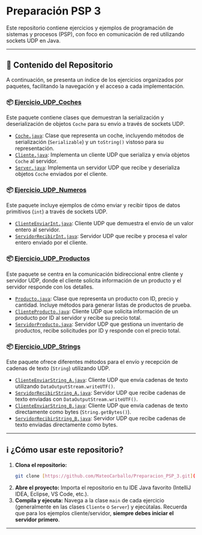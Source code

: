 # Preparación PSP 3

Este repositorio contiene ejercicios y ejemplos de programación de sistemas y procesos (PSP), con foco en comunicación de red utilizando sockets UDP en Java.

---

## 🚀 Contenido del Repositorio

A continuación, se presenta un índice de los ejercicios organizados por paquetes, facilitando la navegación y el acceso a cada implementación.

### 📦 [Ejercicio_UDP_Coches](https://github.com/MateoCarballo/Preparacion_PSP_3/tree/main/Ejercicio_UDP_Coches)

Este paquete contiene clases que demuestran la serialización y deserialización de objetos `Coche` para su envío a través de sockets UDP.

* [`Coche.java`](https://github.com/MateoCarballo/Preparacion_PSP_3/blob/main/Ejercicio_UDP_Coches/Coche.java): Clase que representa un coche, incluyendo métodos de serialización (`Serializable`) y un `toString()` vistoso para su representación.
* [`Cliente.java`](https://github.com/MateoCarballo/Preparacion_PSP_3/blob/main/Ejercicio_UDP_Coches/Cliente.java): Implementa un cliente UDP que serializa y envía objetos `Coche` al servidor.
* [`Server.java`](https://github.com/MateoCarballo/Preparacion_PSP_3/blob/main/Ejercicio_UDP_Coches/Server.java): Implementa un servidor UDP que recibe y deserializa objetos `Coche` enviados por el cliente.

### 📦 [Ejercicio_UDP_Numeros](https://github.com/MateoCarballo/Preparacion_PSP_3/tree/main/Ejercicio_UDP_Numeros)

Este paquete incluye ejemplos de cómo enviar y recibir tipos de datos primitivos (`int`) a través de sockets UDP.

* [`ClienteEnviarInt.java`](https://github.com/MateoCarballo/Preparacion_PSP_3/blob/main/Ejercicio_UDP_Numeros/ClienteEnviarInt.java): Cliente UDP que demuestra el envío de un valor entero al servidor.
* [`ServidorRecibirInt.java`](https://github.com/MateoCarballo/Preparacion_PSP_3/blob/main/Ejercicio_UDP_Numeros/ServidorRecibirInt.java): Servidor UDP que recibe y procesa el valor entero enviado por el cliente.

### 📦 [Ejercicio_UDP_Productos](https://github.com/MateoCarballo/Preparacion_PSP_3/tree/main/Ejercicio_UDP_Productos)

Este paquete se centra en la comunicación bidireccional entre cliente y servidor UDP, donde el cliente solicita información de un producto y el servidor responde con los detalles.

* [`Producto.java`](https://github.com/MateoCarballo/Preparacion_PSP_3/blob/main/Ejercicio_UDP_Productos/Producto.java): Clase que representa un producto con ID, precio y cantidad. Incluye métodos para generar listas de productos de prueba.
* [`ClienteProducto.java`](https://github.com/MateoCarballo/Preparacion_PSP_3/blob/main/Ejercicio_UDP_Productos/ClienteProducto.java): Cliente UDP que solicita información de un producto por ID al servidor y recibe su precio total.
* [`ServidorProducto.java`](https://github.com/MateoCarballo/Preparacion_PSP_3/blob/main/Ejercicio_UDP_Productos/ServidorProducto.java): Servidor UDP que gestiona un inventario de productos, recibe solicitudes por ID y responde con el precio total.

### 📦 [Ejercicio_UDP_Strings](https://github.com/MateoCarballo/Preparacion_PSP_3/tree/main/Ejercicio_UDP_Strings)

Este paquete ofrece diferentes métodos para el envío y recepción de cadenas de texto (`String`) utilizando UDP.

* [`ClienteEnviarString_A.java`](https://github.com/MateoCarballo/Preparacion_PSP_3/blob/main/Ejercicio_UDP_Strings/ClienteEnviarString_A.java): Cliente UDP que envía cadenas de texto utilizando `DataOutputStream.writeUTF()`.
* [`ServidorRecibirString_A.java`](https://github.com/MateoCarballo/Preparacion_PSP_3/blob/main/Ejercicio_UDP_Strings/ServidorRecibirString_A.java): Servidor UDP que recibe cadenas de texto enviadas con `DataOutputStream.writeUTF()`.
* [`ClienteEnviarString_B.java`](https://github.com/MateoCarballo/Preparacion_PSP_3/blob/main/Ejercicio_UDP_Strings/ClienteEnviarString_B.java): Cliente UDP que envía cadenas de texto directamente como bytes (`String.getBytes()`).
* [`ServidorRecibirString_B.java`](https://github.com/MateoCarballo/Preparacion_PSP_3/blob/main/Ejercicio_UDP_Strings/ServidorRecibirString_B.java): Servidor UDP que recibe cadenas de texto enviadas directamente como bytes.

---

## ℹ️ ¿Cómo usar este repositorio?

1.  **Clona el repositorio:**
    ```bash
    git clone [https://github.com/MateoCarballo/Preparacion_PSP_3.git](https://github.com/MateoCarballo/Preparacion_PSP_3.git)
    ```
2.  **Abre el proyecto:** Importa el repositorio en tu IDE Java favorito (IntelliJ IDEA, Eclipse, VS Code, etc.).
3.  **Compila y ejecuta:** Navega a la clase `main` de cada ejercicio (generalmente en las clases `Cliente` o `Server`) y ejecútalas. Recuerda que para los ejemplos cliente/servidor, **siempre debes iniciar el servidor primero**.

---